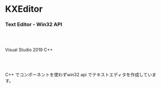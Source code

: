 # KXEditor
 ### Text Editor - Win32 API
 
 <br><br>
 
 Visual Studio 2019 C++  
 
<br><br>
 
 C++ でコンポーネントを使わずwin32 api でテキストエディタを作成しています。
 
